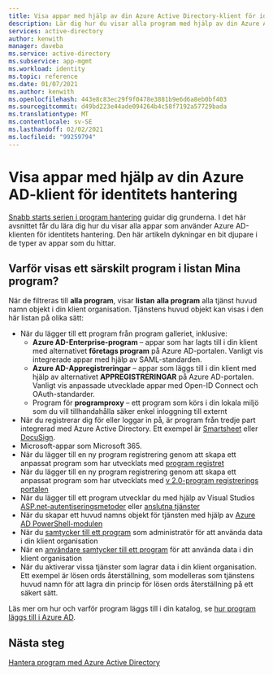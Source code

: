 ```yaml
---
title: Visa appar med hjälp av din Azure Active Directory-klient för identitets hantering
description: Lär dig hur du visar alla program med hjälp av din Azure Active Directory-klient för identitets hantering.
services: active-directory
author: kenwith
manager: daveba
ms.service: active-directory
ms.subservice: app-mgmt
ms.workload: identity
ms.topic: reference
ms.date: 01/07/2021
ms.author: kenwith
ms.openlocfilehash: 443e8c83ec29f9f0478e3881b9e6d6a8eb0bf403
ms.sourcegitcommit: d49bd223e44ade094264b4c58f7192a57729bada
ms.translationtype: MT
ms.contentlocale: sv-SE
ms.lasthandoff: 02/02/2021
ms.locfileid: "99259794"
---
```

# <a name="viewing-apps-using-your-azure-ad-tenant-for-identity-management"></a>Visa appar med hjälp av din Azure AD-klient för identitets hantering
[Snabb starts serien i program hantering](view-applications-portal.md) guidar dig grunderna. I det här avsnittet får du lära dig hur du visar alla appar som använder Azure AD-klienten för identitets hantering. Den här artikeln dykningar en bit djupare i de typer av appar som du hittar.

## <a name="why-does-a-specific-application-appear-in-my-all-applications-list"></a>Varför visas ett särskilt program i listan Mina program?
När de filtreras till **alla program**, visar **listan** **alla program** alla tjänst huvud namn objekt i din klient organisation. Tjänstens huvud objekt kan visas i den här listan på olika sätt:
- När du lägger till ett program från program galleriet, inklusive:
   - **Azure AD-Enterprise-program** – appar som har lagts till i din klient med alternativet **företags program** på Azure AD-portalen. Vanligt vis integrerade appar med hjälp av SAML-standarden.
   - **Azure AD-Appregistreringar** – appar som läggs till i din klient med hjälp av alternativet **APPREGISTRERINGAR** på Azure AD-portalen. Vanligt vis anpassade utvecklade appar med Open-ID Connect och OAuth-standarder.
   - Program för **programproxy** – ett program som körs i din lokala miljö som du vill tillhandahålla säker enkel inloggning till externt
- När du registrerar dig för eller loggar in på, är program från tredje part integrerad med Azure Active Directory. Ett exempel är [Smartsheet](https://app.smartsheet.com/b/home) eller [DocuSign](https://www.docusign.net/member/MemberLogin.aspx).
- Microsoft-appar som Microsoft 365.
- När du lägger till en ny program registrering genom att skapa ett anpassat program som har utvecklats med [program registret](../develop/quickstart-register-app.md)
- När du lägger till en ny program registrering genom att skapa ett anpassat program som har utvecklats med [v 2.0-program registrerings portalen](../develop/quickstart-register-app.md)
- När du lägger till ett program utvecklar du med hjälp av Visual Studios [ASP.net-autentiseringsmetoder](https://www.asp.net/visual-studio/overview/2013/creating-web-projects-in-visual-studio#orgauthoptions) eller [anslutna tjänster](https://devblogs.microsoft.com/visualstudio/connecting-to-cloud-services/)
- När du skapar ett huvud namns objekt för tjänsten med hjälp av [Azure AD PowerShell-modulen](/powershell/azure/active-directory/install-adv2)
- När du [samtycker till ett program](../develop/howto-convert-app-to-be-multi-tenant.md) som administratör för att använda data i din klient organisation
- När en [användare samtycker till ett program](../develop/howto-convert-app-to-be-multi-tenant.md) för att använda data i din klient organisation
- När du aktiverar vissa tjänster som lagrar data i din klient organisation. Ett exempel är lösen ords återställning, som modelleras som tjänstens huvud namn för att lagra din princip för lösen ords återställning på ett säkert sätt.

Läs mer om hur och varför program läggs till i din katalog, se [hur program läggs till i Azure AD](../develop/active-directory-how-applications-are-added.md).

## <a name="next-steps"></a>Nästa steg
[Hantera program med Azure Active Directory](what-is-application-management.md)
